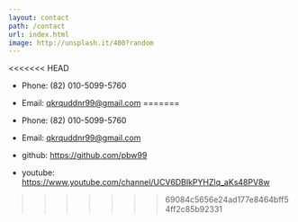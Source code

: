 ```yaml
---
layout: contact
path: /contact
url: index.html
image: http://unsplash.it/400?random
---
```


<<<<<<< HEAD
* Phone: (82) 010-5099-5760
* Email: qkrquddnr99@gmail.com 
=======

* Phone: (82) 010-5099-5760
* Email: <qkrquddnr99@gmail.com>
* github: <https://github.com/pbw99>
* youtube: <https://www.youtube.com/channel/UCV6DBIkPYHZlq_aKs48PV8w>
>>>>>>> 69084c5656e24ad177e8464bff54ff2c85b92331
